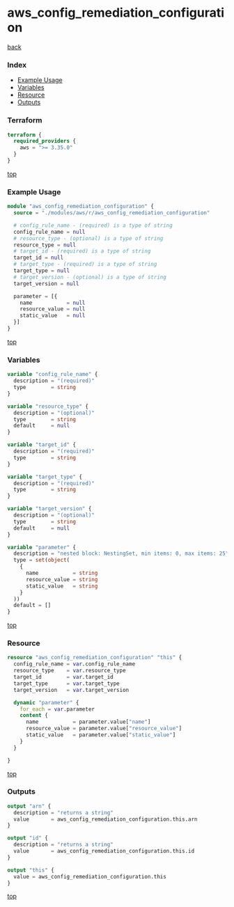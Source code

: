 # aws_config_remediation_configuration

[back](../aws.md)

### Index

- [Example Usage](#example-usage)
- [Variables](#variables)
- [Resource](#resource)
- [Outputs](#outputs)

### Terraform

```terraform
terraform {
  required_providers {
    aws = ">= 3.35.0"
  }
}
```

[top](#index)

### Example Usage

```terraform
module "aws_config_remediation_configuration" {
  source = "./modules/aws/r/aws_config_remediation_configuration"

  # config_rule_name - (required) is a type of string
  config_rule_name = null
  # resource_type - (optional) is a type of string
  resource_type = null
  # target_id - (required) is a type of string
  target_id = null
  # target_type - (required) is a type of string
  target_type = null
  # target_version - (optional) is a type of string
  target_version = null

  parameter = [{
    name           = null
    resource_value = null
    static_value   = null
  }]
}
```

[top](#index)

### Variables

```terraform
variable "config_rule_name" {
  description = "(required)"
  type        = string
}

variable "resource_type" {
  description = "(optional)"
  type        = string
  default     = null
}

variable "target_id" {
  description = "(required)"
  type        = string
}

variable "target_type" {
  description = "(required)"
  type        = string
}

variable "target_version" {
  description = "(optional)"
  type        = string
  default     = null
}

variable "parameter" {
  description = "nested block: NestingSet, min items: 0, max items: 25"
  type = set(object(
    {
      name           = string
      resource_value = string
      static_value   = string
    }
  ))
  default = []
}
```

[top](#index)

### Resource

```terraform
resource "aws_config_remediation_configuration" "this" {
  config_rule_name = var.config_rule_name
  resource_type    = var.resource_type
  target_id        = var.target_id
  target_type      = var.target_type
  target_version   = var.target_version

  dynamic "parameter" {
    for_each = var.parameter
    content {
      name           = parameter.value["name"]
      resource_value = parameter.value["resource_value"]
      static_value   = parameter.value["static_value"]
    }
  }

}
```

[top](#index)

### Outputs

```terraform
output "arn" {
  description = "returns a string"
  value       = aws_config_remediation_configuration.this.arn
}

output "id" {
  description = "returns a string"
  value       = aws_config_remediation_configuration.this.id
}

output "this" {
  value = aws_config_remediation_configuration.this
}
```

[top](#index)